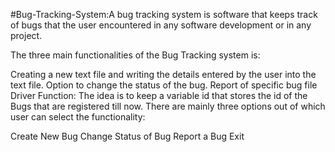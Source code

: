    #Bug-Tracking-System:A bug tracking system is software that keeps track of bugs that the user encountered in any software development or in any project.

The three main functionalities of the Bug Tracking system is:

Creating a new text file and writing the details entered by the user into the text file.
Option to change the status of the bug.
Report of specific bug file
Driver Function: The idea is to keep a variable id that stores the id of the Bugs that are registered till now. There are mainly three options out of which user can select the functionality:

Create New Bug
Change Status of Bug
Report a Bug
Exit
